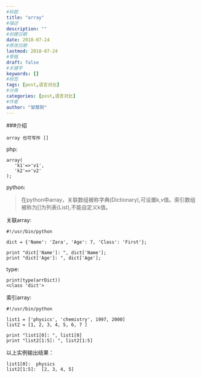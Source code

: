 ```yaml
---
#标题
title: "array"
#描述
description: ""
#创建日期
date: 2018-07-24
#修改日期
lastmod: 2018-07-24
#草稿
draft: false
#关键字
keywords: []
#标签
tags: [post,语言对比]
#分类
categories: [post,语言对比]
#作者
author: "邹慧刚"
---
```

###介绍

 	array 也可写作 []


php:

	array(
	   'k1'=>'v1',
	   'k2'=>'v2'
	);

python:
>在python中array，关联数组被称字典(Dictionary),可设置k,v值。索引数组被称为[]为列表(List),不能自定义k值。

关联array:

	#!/usr/bin/python
 
	dict = {'Name': 'Zara', 'Age': 7, 'Class': 'First'};
	 
	print "dict['Name']: ", dict['Name'];
	print "dict['Age']: ", dict['Age'];

type:

	print(type(arrDict)) 
	<class 'dict'>

索引array:

	#!/usr/bin/python
	 
	list1 = ['physics', 'chemistry', 1997, 2000]
	list2 = [1, 2, 3, 4, 5, 6, 7 ]
	 
	print "list1[0]: ", list1[0]
	print "list2[1:5]: ", list2[1:5]
	
以上实例输出结果：

	list1[0]:  physics
	list2[1:5]:  [2, 3, 4, 5]

	
